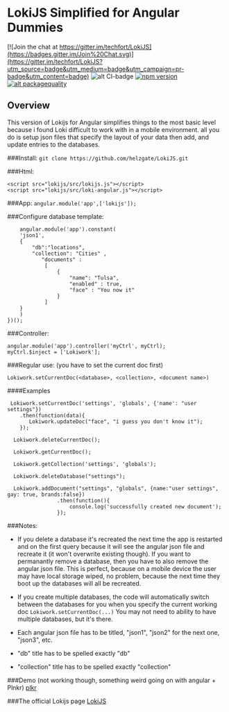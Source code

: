 # LokiJS Simplified for Angular Dummies

[![Join the chat at https://gitter.im/techfort/LokiJS](https://badges.gitter.im/Join%20Chat.svg)](https://gitter.im/techfort/LokiJS?utm_source=badge&utm_medium=badge&utm_campaign=pr-badge&utm_content=badge)
![alt CI-badge](https://travis-ci.org/techfort/LokiJS.svg?branch=master)
[![npm version](https://badge.fury.io/js/lokijs.svg)](http://badge.fury.io/js/lokijs)
[![alt packagequality](http://npm.packagequality.com/shield/lokijs.svg)](http://packagequality.com/#?package=lokijs)

## Overview


This version of Lokijs for Angular simplifies things to the most basic level because i found Loki difficult to work with in a mobile environment.  all you do is setup json files that specify the layout of your data then add, and update entries to the databases.

###Install:
`git clone https://github.com/helzgate/LokiJS.git`

###Html:
```
<script src="lokijs/src/lokijs.js"></script>
<script src="lokijs/src/loki-angular.js"></script>
```

###App:
`angular.module('app',['lokijs']);`

###Configure database template:

````(function(){
	angular.module('app').constant(
	'json1', 
	{  
   		"db":"locations",
   		"collection": "Cities" ,
		   "documents" :
			[  
   		   		{
					"name": "Tulsa",
					"enabled" : true,
					"face" : "You now it"
   		   		}
			]
	}
	)
})();
````
###Controller:
```
angular.module('app').controller('myCtrl', myCtrl);
myCtrl.$inject = ['Lokiwork'];
```
###Regular use: (you have to set the current doc first)

`Lokiwork.setCurrentDoc(<database>, <collection>, <document name>)`

####Examples
```
 Lokiwork.setCurrentDoc('settings', 'globals', {'name': "user settings"})
    .then(function(data){               
       Lokiwork.updateDoc("face", "i guess you don't know it");
    });
    
  Lokiwork.deleteCurrentDoc();
  
  Lokiwork.getCurrentDoc();
  
  Lokiwork.getCollection('settings', 'globals');
  
  Lokiwork.deleteDatabase("settings");
  
  Lokiwork.addDocument("settings", "globals", {name:"user settings", gay: true, brands:false})
            	.then(function(){             
              		console.log('successfully created new document');            
          		});
```

###Notes:
- If you delete a database it's recreated the next time the app is restarted and on the first query because it will see the angular json file and recreate it (it won't overwrite existing though).  If you want to permanantly remove a database, then you have to also remove the angular json file.  This is perfect, because on a mobile device the user may have local storage wiped, no problem, because the next time they boot up the databases will all be recreated.

- If you create multiple databases, the code will automatically switch between the databases for you when you specify the current working doc `Lokiwork.setCurrentDoc(...)`  You may not need to ability to have multiple databases, but it's there.

- Each angular json file has to be titled, "json1", "json2" for the next one, "json3", etc.
- "db" title has to be spelled exactly "db"
- "collection" title has to be spelled exactly "collection"

###Demo (not working though, something weird going on with angular + Plnkr)
[plkr](http://embed.plnkr.co/3H1kgFKWsr341zsWLZvp/preview)

###The official Lokijs page
[LokiJS](https://github.com/techfort/LokiJS)